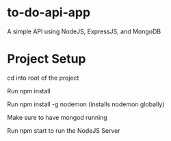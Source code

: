 # to-do-api-app

 A simple API using NodeJS, ExpressJS, and MongoDB

# Project Setup
cd into root of the project

Run npm install

Run npm install -g nodemon (installs nodemon globally)

Make sure to have mongod running

Run npm start to run the NodeJS Server
